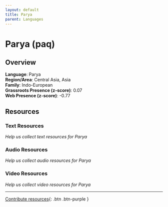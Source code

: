 ```yaml
---
layout: default
title: Parya
parent: Languages
---
```


# Parya (paq)

## Overview

**Language**: Parya  
**Region/Area**: Central Asia, Asia  
**Family**: Indo-European  
**Grassroots Presence (z-score)**: 0.07  
**Web Presence (z-score)**: -0.77  

## Resources

### Text Resources
*Help us collect text resources for Parya*

### Audio Resources
*Help us collect audio resources for Parya*

### Video Resources
*Help us collect video resources for Parya*

---

[Contribute resources](https://forms.office.com/e/1SfLJx3u1r){: .btn .btn-purple }
